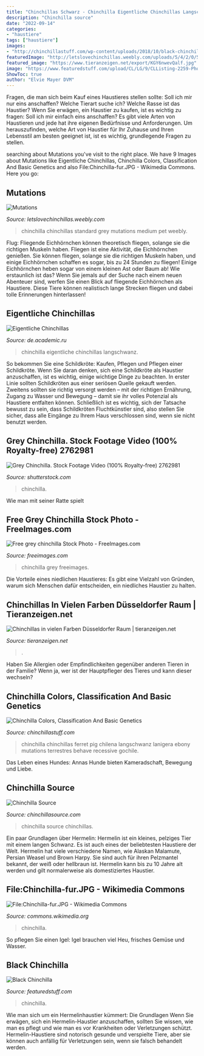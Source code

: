 ```yaml
---
title: "Chinchillas Schwarz - Chinchilla Eigentliche Chinchillas Langschwanz"
description: "Chinchilla source"
date: "2022-09-14"
categories:
- "haustiere"
tags: ["haustiere"]
images:
- "http://chinchillastuff.com/wp-content/uploads/2018/10/black-chinchilla-ex2-1.jpg"
featuredImage: "http://letslovechinchillas.weebly.com/uploads/5/4/2/0/54205129/5308607_orig.jpg"
featured_image: "https://www.tieranzeigen.net/export/KGY6nwevQalf.jpg"
image: "https://www.featuredstuff.com/upload/CL/LG/9/CLListing-2259-Photo4.jpg?ts=835cf073-8fdf-4422-b735-47e38e7f5b28"
ShowToc: true
author: "Elvie Mayer DVM"
---
```



Fragen, die man sich beim Kauf eines Haustieres stellen sollte: Soll ich mir nur eins anschaffen? Welche Tierart suche ich? Welche Rasse ist das Haustier?
Wenn Sie erwägen, ein Haustier zu kaufen, ist es wichtig zu fragen: Soll ich mir einfach eins anschaffen? Es gibt viele Arten von Haustieren und jede hat ihre eigenen Bedürfnisse und Anforderungen. Um herauszufinden, welche Art von Haustier für Ihr Zuhause und Ihren Lebensstil am besten geeignet ist, ist es wichtig, grundlegende Fragen zu stellen.

	

		
searching about Mutations you've visit to the right place. We have 9 Images about Mutations like Eigentliche Chinchillas, Chinchilla Colors, Classification And Basic Genetics and also File:Chinchilla-fur.JPG - Wikimedia Commons. Here you go:
		
    
## Mutations

<img loading=lazy src="http://letslovechinchillas.weebly.com/uploads/5/4/2/0/54205129/5308607_orig.jpg" onerror="this.onerror=null;this.src='https://tse2.mm.bing.net/th?id=OIP.YvxcSquyghtgx6knGIFvmAHaGZ&amp;pid=15.1';" alt="Mutations">

_Source: letslovechinchillas.weebly.com_

>chinchilla chinchillas standard grey mutations medium pet weebly. 

	

Flug: Fliegende Eichhörnchen können theoretisch fliegen, solange sie die richtigen Muskeln haben.
Fliegen ist eine Aktivität, die Eichhörnchen genießen. Sie können fliegen, solange sie die richtigen Muskeln haben, und einige Eichhörnchen schaffen es sogar, bis zu 24 Stunden zu fliegen! Einige Eichhörnchen heben sogar von einem kleinen Ast oder Baum ab! Wie erstaunlich ist das? Wenn Sie jemals auf der Suche nach einem neuen Abenteuer sind, werfen Sie einen Blick auf fliegende Eichhörnchen als Haustiere. Diese Tiere können realistisch lange Strecken fliegen und dabei tolle Erinnerungen hinterlassen!

    
## Eigentliche Chinchillas

<img loading=lazy src="https://de.academic.ru/pictures/dewiki/67/Chinchilla_lanigera1.jpg" onerror="this.onerror=null;this.src='https://tse1.mm.bing.net/th?id=OIP.KAPt9midqUSbDYTjDLyr9gHaE7&amp;pid=15.1';" alt="Eigentliche Chinchillas">

_Source: de.academic.ru_

>chinchilla eigentliche chinchillas langschwanz. 

	

So bekommen Sie eine Schildkröte: Kaufen, Pflegen und Pflegen einer Schildkröte.
Wenn Sie daran denken, sich eine Schildkröte als Haustier anzuschaffen, ist es wichtig, einige wichtige Dinge zu beachten. In erster Linie sollten Schildkröten aus einer seriösen Quelle gekauft werden. Zweitens sollten sie richtig versorgt werden – mit der richtigen Ernährung, Zugang zu Wasser und Bewegung – damit sie ihr volles Potenzial als Haustiere entfalten können. Schließlich ist es wichtig, sich der Tatsache bewusst zu sein, dass Schildkröten Fluchtkünstler sind, also stellen Sie sicher, dass alle Eingänge zu Ihrem Haus verschlossen sind, wenn sie nicht benutzt werden.

    
## Grey Chinchilla. Stock Footage Video (100% Royalty-free) 2762981

<img loading=lazy src="https://ak.picdn.net/shutterstock/videos/2762981/thumb/1.jpg" onerror="this.onerror=null;this.src='https://tse2.mm.bing.net/th?id=OIP.Sd0rbSjeZz6EqUbIrO2qgQHaEL&amp;pid=15.1';" alt="Grey Chinchilla. Stock Footage Video (100% Royalty-free) 2762981">

_Source: shutterstock.com_

>chinchilla. 

	

Wie man mit seiner Ratte spielt

    
## Free Grey Chinchilla Stock Photo - FreeImages.com

<img loading=lazy src="https://images.freeimages.com/images/previews/7bb/grey-chinchilla-1330722.jpg" onerror="this.onerror=null;this.src='https://tse4.mm.bing.net/th?id=OIP.wKQkKUGpFojLKG2lJLlrcwHaF1&amp;pid=15.1';" alt="Free grey chinchilla Stock Photo - FreeImages.com">

_Source: freeimages.com_

>chinchilla grey freeimages. 

	

Die Vorteile eines niedlichen Haustieres: Es gibt eine Vielzahl von Gründen, warum sich Menschen dafür entscheiden, ein niedliches Haustier zu halten.

    
## Chinchillas In Vielen Farben Düsseldorfer Raum | Tieranzeigen.net

<img loading=lazy src="https://www.tieranzeigen.net/export/KGY6nwevQalf.jpg" onerror="this.onerror=null;this.src='https://tse4.mm.bing.net/th?id=OIP.LgTaVM77_zDKyiDbRjJftwHaEg&amp;pid=15.1';" alt="Chinchillas in vielen Farben Düsseldorfer Raum | tieranzeigen.net">

_Source: tieranzeigen.net_

>. 

	

Haben Sie Allergien oder Empfindlichkeiten gegenüber anderen Tieren in der Familie? Wenn ja, wer ist der Hauptpfleger des Tieres und kann dieser wechseln?

    
## Chinchilla Colors, Classification And Basic Genetics

<img loading=lazy src="http://chinchillastuff.com/wp-content/uploads/2018/10/black-chinchilla-ex2-1.jpg" onerror="this.onerror=null;this.src='https://tse1.mm.bing.net/th?id=OIP.Cp0H4DO75BTTNAbLaSz_JwHaE9&amp;pid=15.1';" alt="Chinchilla Colors, Classification And Basic Genetics">

_Source: chinchillastuff.com_

>chinchilla chinchillas ferret pig chilena langschwanz lanigera ebony mutations terrestres behave recessive gochile. 

	

Das Leben eines Hundes: Annas Hunde bieten Kameradschaft, Bewegung und Liebe.

    
## Chinchilla Source

<img loading=lazy src="https://www.chinchillasource.com/image-files/blackchin.jpg" onerror="this.onerror=null;this.src='https://tse4.mm.bing.net/th?id=OIP.6Mg5-7kRWDCl9lKPhMhwMQHaE7&amp;pid=15.1';" alt="Chinchilla Source">

_Source: chinchillasource.com_

>chinchilla source chinchillas. 

	

Ein paar Grundlagen über Hermelin:
Hermelin ist ein kleines, pelziges Tier mit einem langen Schwanz. Es ist auch eines der beliebtesten Haustiere der Welt. Hermelin hat viele verschiedene Namen, wie Alaskan Malamute, Persian Weasel und Brown Harpy. Sie sind auch für ihren Pelzmantel bekannt, der weiß oder hellbraun ist. Hermelin kann bis zu 10 Jahre alt werden und gilt normalerweise als domestiziertes Haustier.

    
## File:Chinchilla-fur.JPG - Wikimedia Commons

<img loading=lazy src="https://upload.wikimedia.org/wikipedia/commons/thumb/e/ef/Chinchilla-fur.JPG/1200px-Chinchilla-fur.JPG" onerror="this.onerror=null;this.src='https://tse2.mm.bing.net/th?id=OIP.RF5_ipYqJdF7us33cvFuHgHaFN&amp;pid=15.1';" alt="File:Chinchilla-fur.JPG - Wikimedia Commons">

_Source: commons.wikimedia.org_

>chinchilla. 

	

So pflegen Sie einen Igel: Igel brauchen viel Heu, frisches Gemüse und Wasser.

    
## Black Chinchilla

<img loading=lazy src="https://www.featuredstuff.com/upload/CL/LG/9/CLListing-2259-Photo4.jpg?ts=835cf073-8fdf-4422-b735-47e38e7f5b28" onerror="this.onerror=null;this.src='https://tse4.mm.bing.net/th?id=OIP.t82Z_zfJKXvykD-sYLTCZwHaF6&amp;pid=15.1';" alt="Black Chinchilla">

_Source: featuredstuff.com_

>chinchilla. 

	

Wie man sich um ein Hermelinhaustier kümmert: Die Grundlagen
Wenn Sie erwägen, sich ein Hermelin-Haustier anzuschaffen, sollten Sie wissen, wie man es pflegt und wie man es vor Krankheiten oder Verletzungen schützt. Hermelin-Haustiere sind notorisch gesunde und verspielte Tiere, aber sie können auch anfällig für Verletzungen sein, wenn sie falsch behandelt werden.

